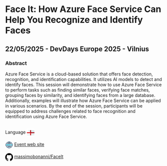 # Face It: How Azure Face Service Can Help You Recognize and Identify Faces
##  22/05/2025 - DevDays Europe 2025 - Vilnius
### Abstract 
Azure Face Service is a cloud-based solution that offers face detection, recognition, and identification capabilities. It utilizes AI models to detect and identify faces. This session will demonstrate how to use Azure Face Service to perform tasks such as finding similar faces, verifying face matches, grouping faces by similarity, and identifying faces from a large database. Additionally, examples will illustrate how Azure Face Service can be applied in various scenarios. By the end of the session, participants will be equipped to address challenges related to face recognition and identification using Azure Face Service.

<br/>
Language <img width="25" src="https://raw.githubusercontent.com/massimobonanni/massimobonanni/master/images/flagengland.svg" style="vertical-align:middle">

<br/>
<p>
<img width="25" src="https://raw.githubusercontent.com/massimobonanni/massimobonanni/master/images/eventwebsite.svg" style="vertical-align:middle"> 
<a href="https://devdays.lt/#">Event web site</a>
</p>

<p>
<img width="25" src="https://raw.githubusercontent.com/massimobonanni/massimobonanni/master/images/github.svg" style="vertical-align:middle"> 
<a href="https://github.com/massimobonanni/Faceit" target="_blank">massimobonanni/FaceIt
</a>
</p>




